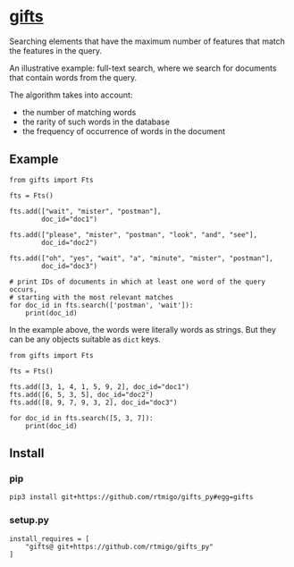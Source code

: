 # [gifts](https://github.com/rtmigo/gifts_py)

Searching elements that have the maximum number of features that match the
features in the query.

An illustrative example: full-text search, where we search for documents that
contain words from the query.

The algorithm takes into account:

- the number of matching words
- the rarity of such words in the database
- the frequency of occurrence of words in the document

## Example

```python3
from gifts import Fts

fts = Fts()

fts.add(["wait", "mister", "postman"],
        doc_id="doc1")

fts.add(["please", "mister", "postman", "look", "and", "see"],
        doc_id="doc2")

fts.add(["oh", "yes", "wait", "a", "minute", "mister", "postman"],
        doc_id="doc3")

# print IDs of documents in which at least one word of the query occurs, 
# starting with the most relevant matches
for doc_id in fts.search(['postman', 'wait']):
    print(doc_id)
```

In the example above, the words were literally words as strings. But they can 
be any
objects suitable as `dict` keys.

```python3
from gifts import Fts

fts = Fts()

fts.add([3, 1, 4, 1, 5, 9, 2], doc_id="doc1")
fts.add([6, 5, 3, 5], doc_id="doc2")
fts.add([8, 9, 7, 9, 3, 2], doc_id="doc3")

for doc_id in fts.search([5, 3, 7]):
    print(doc_id)
```

## Install

### pip

```bash
pip3 install git+https://github.com/rtmigo/gifts_py#egg=gifts
```

### setup.py

```python3
install_requires = [
    "gifts@ git+https://github.com/rtmigo/gifts_py"
]
```